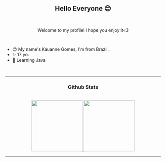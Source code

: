 
### <h2 align="center">Hello Everyone 😊</h2>
<br/>
<p align="center"> Welcome to my profile! I hope you enjoy it<3</p>
<br/>

- 😊 My name's Kauanne Gomes, I'm from Brazil.
- ✨ 17 yo.
- 🌿 Learning Java 
<br>
<hr>

### <h3 align="center"> Github Stats </h3>
<br>

<div align="center">
  <a href="https://github.com/KwG0">
    <img height="165cm" src="https://github-readme-stats.vercel.app/api?username=KwG0&show_icons-true&theme=omni&include_all_commits=true&count_private=true"/>
    <img height="165cm" src="https://github-readme-stats.vercel.app/api/top-langs/?username=KwG0&layout=compact&langs_count=16&theme=omni"/>
</div>
<hr>

